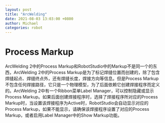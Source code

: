 ```yaml
---
layout: post
title: "ArcWelding"
date: 2021-08-03 13:03:00 +0800
author: Michael
categories: robot
---
```


# Process Markup
ArcWelding 2中的Process Markup和RobotStudio中的Markup不是同一个的东西，ArcWelding 2中的Process Markup是为了标记焊缝位置而创建的，除了包含焊缝起点、焊缝终点外，还有焊缝长度，焊接方向等信息。但是Process Markup不包含任何焊接路径，它只是一个物理模型，为了后面依赖它创建焊接程序而定义的。ArcWelding 2中有一个Ribbon菜单Label Manager，可以控制隐藏或显示Process Markup。如果后面创建焊接程序时，选择了焊接程序所对应的Process Markup时，当设置该焊接程序为Active时，RobotStudio会自动显示对应的Process Markup，如果不能显示，请确保该焊接程序设置了对应的Process Markup，或者启用Label Manager中的Show Markup功能。
